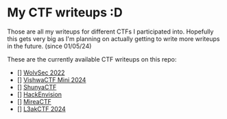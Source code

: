 # My CTF writeups :D

Those are all my writeups for different CTFs I participated into.
Hopefully this gets very big as I'm planning on actually getting to
write more writeups in the future. (since 01/05/24)

These are the currently available CTF writeups on this repo:
 - [] [WolvSec 2022](./WolvSec2022/README.md)
 - [] [VishwaCTF Mini 2024](./VishwaCTF2024Mini/)
 - [] [ShunyaCTF](./ShunyaCTF/README.md)
 - [] [HackEnvision](./HackEnvision/README.md)
 - [] [MireaCTF](./MireaCTF/README.md)
 - [] [L3akCTF 2024](./L3akCTF-2024/README.md)
